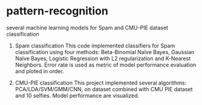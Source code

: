 # pattern-recognition
several machine learning  models for Spam and CMU-PIE dataset classification

1. Spam classification
This code implemented classifiers for Spam classification using four methods: Beta-Binomial Naïve Bayes, Gaussian Naïve Bayes, Logistic Regression with L2 regularization and K-Nearest Neighbors. Error rate is used as metric of model performance evaluation and ploted in order.

2. CMU-PIE classification
This project implemented several algorithms: PCA/LDA/SVM/GMM/CNN, on dataset combined with CMU PIE dataset and 10 selfies. Model performance are visualized.
